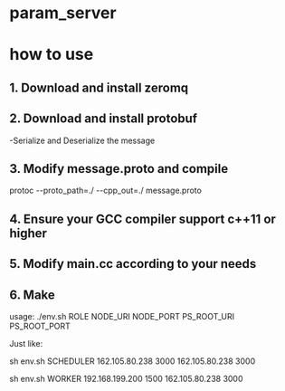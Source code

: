 # param_server

# how to use
## 1. Download and install zeromq
## 2. Download and install protobuf
-Serialize and Deserialize the message
## 3. Modify message.proto and compile
protoc --proto_path=./ --cpp_out=./ message.proto
## 4. Ensure your GCC compiler support c++11 or higher
## 5. Modify main.cc according to your needs
## 6. Make
usage: ./env.sh ROLE NODE_URI NODE_PORT PS_ROOT_URI PS_ROOT_PORT

Just like:

sh env.sh SCHEDULER 162.105.80.238 3000 162.105.80.238 3000

sh env.sh WORKER 192.168.199.200 1500 162.105.80.238 3000

